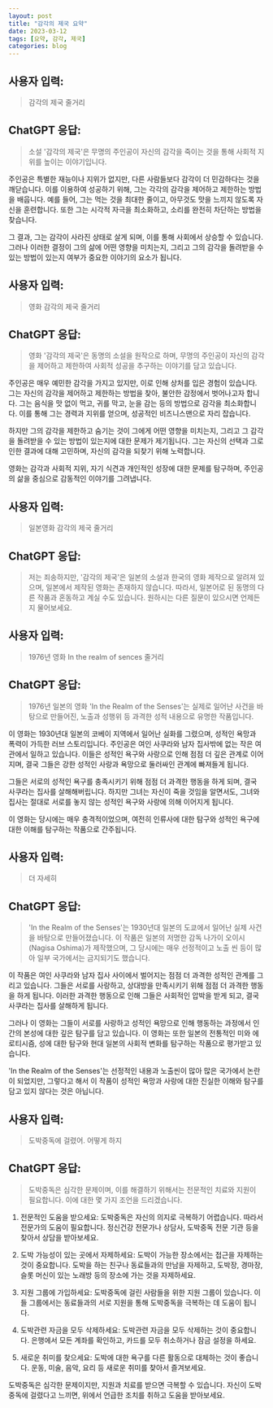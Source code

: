 ```yaml
---
layout: post
title: "감각의 제국 요약"
date: 2023-03-12
tags: [요약, 감각, 제국]
categories: blog
---
```


## 사용자 입력:
> 감각의 제국 줄거리

## ChatGPT 응답:
> 소설 '감각의 제국'은 무명의 주인공이 자신의 감각을 죽이는 것을 통해 사회적 지위를 높이는 이야기입니다.

주인공은 특별한 재능이나 지위가 없지만, 다른 사람들보다 감각이 더 민감하다는 것을 깨닫습니다. 이를 이용하여 성공하기 위해, 그는 각각의 감각을 제어하고 제한하는 방법을 배웁니다. 예를 들어, 그는 먹는 것을 최대한 줄이고, 아무것도 맛을 느끼지 않도록 자신을 훈련합니다. 또한 그는 시각적 자극을 최소화하고, 소리를 완전히 차단하는 방법을 찾습니다.

그 결과, 그는 감각이 사라진 상태로 살게 되며, 이를 통해 사회에서 상승할 수 있습니다. 그러나 이러한 결정이 그의 삶에 어떤 영향을 미치는지, 그리고 그의 감각을 돌려받을 수 있는 방법이 있는지 여부가 중요한 이야기의 요소가 됩니다.

## 사용자 입력:
> 영화 감각의 제국 줄거리

## ChatGPT 응답:
> 영화 '감각의 제국'은 동명의 소설을 원작으로 하며, 무명의 주인공이 자신의 감각을 제어하고 제한하여 사회적 성공을 추구하는 이야기를 담고 있습니다.

주인공은 매우 예민한 감각을 가지고 있지만, 이로 인해 상처를 입은 경험이 있습니다. 그는 자신의 감각을 제어하고 제한하는 방법을 찾아, 불안한 감정에서 벗어나고자 합니다. 그는 음식을 맛 없이 먹고, 귀를 막고, 눈을 감는 등의 방법으로 감각을 최소화합니다. 이를 통해 그는 경력과 지위를 얻으며, 성공적인 비즈니스맨으로 자리 잡습니다.

하지만 그의 감각을 제한하고 숨기는 것이 그에게 어떤 영향을 미치는지, 그리고 그 감각을 돌려받을 수 있는 방법이 있는지에 대한 문제가 제기됩니다. 그는 자신의 선택과 그로 인한 결과에 대해 고민하며, 자신의 감각을 되찾기 위해 노력합니다.

영화는 감각과 사회적 지위, 자기 식견과 개인적인 성장에 대한 문제를 탐구하며, 주인공의 삶을 중심으로 감동적인 이야기를 그려냅니다.

## 사용자 입력:
> 일본영화 감각의 제국 줄거리

## ChatGPT 응답:
> 저는 죄송하지만, '감각의 제국'은 일본의 소설과 한국의 영화 제작으로 알려져 있으며, 일본에서 제작된 영화는 존재하지 않습니다. 따라서, 일본어로 된 동명의 다른 작품과 혼동하고 계실 수도 있습니다. 원하시는 다른 질문이 있으시면 언제든지 물어보세요.

## 사용자 입력:
> 1976년 영화 In the realm of sences 줄거리

## ChatGPT 응답:
> 1976년 일본의 영화 'In the Realm of the Senses'는 실제로 일어난 사건을 바탕으로 만들어진, 노출과 성행위 등 과격한 성적 내용으로 유명한 작품입니다.

이 영화는 1930년대 일본의 코베이 지역에서 일어난 실화를 그렸으며, 성적인 욕망과 폭력이 가득한 러브 스토리입니다. 주인공은 여인 사쿠라와 남자 집사밖에 없는 작은 여관에서 일하고 있습니다. 이들은 성적인 욕구와 사랑으로 인해 점점 더 깊은 관계로 이어지며, 결국 그들은 강한 성적인 사랑과 욕망으로 둘러싸인 관계에 빠져들게 됩니다.

그들은 서로의 성적인 욕구를 충족시키기 위해 점점 더 과격한 행동을 하게 되며, 결국 사쿠라는 집사를 살해해버립니다. 하지만 그녀는 자신이 죽을 것임을 알면서도, 그녀와 집사는 절대로 서로를 놓지 않는 성적인 욕구와 사랑에 의해 이어지게 됩니다.

이 영화는 당시에는 매우 충격적이었으며, 여전히 인류사에 대한 탐구와 성적인 욕구에 대한 이해를 탐구하는 작품으로 간주됩니다.

## 사용자 입력:
> 더 자세히

## ChatGPT 응답:
> 'In the Realm of the Senses'는 1930년대 일본의 도쿄에서 일어난 실제 사건을 바탕으로 만들어졌습니다. 이 작품은 일본의 저명한 감독 나가이 오이시(Nagisa Oshima)가 제작했으며, 그 당시에는 매우 선정적이고 노출 씬 등이 많아 일부 국가에서는 금지되기도 했습니다.

이 작품은 여인 사쿠라와 남자 집사 사이에서 벌어지는 점점 더 과격한 성적인 관계를 그리고 있습니다. 그들은 서로를 사랑하고, 상대방을 만족시키기 위해 점점 더 과격한 행동을 하게 됩니다. 이러한 과격한 행동으로 인해 그들은 사회적인 압박을 받게 되고, 결국 사쿠라는 집사를 살해하게 됩니다.

그러나 이 영화는 그들이 서로를 사랑하고 성적인 욕망으로 인해 행동하는 과정에서 인간의 본성에 대한 깊은 탐구를 담고 있습니다. 이 영화는 또한 일본의 전통적인 미와 에로티시즘, 성에 대한 탐구와 현대 일본의 사회적 변화를 탐구하는 작품으로 평가받고 있습니다.

'In the Realm of the Senses'는 선정적인 내용과 노출씬이 많아 많은 국가에서 논란이 되었지만, 그렇다고 해서 이 작품이 성적인 욕망과 사랑에 대한 진실한 이해와 탐구를 담고 있지 않다는 것은 아닙니다.

## 사용자 입력:
> 도박중독에 걸렸어. 어떻게
하지

## ChatGPT 응답:
> 도박중독은 심각한 문제이며, 이를 해결하기 위해서는 전문적인 치료와 지원이 필요합니다. 이에 대한 몇 가지 조언을 드리겠습니다.

1. 전문적인 도움을 받으세요: 도박중독은 자신의 의지로 극복하기 어렵습니다. 따라서 전문가의 도움이 필요합니다. 정신건강 전문가나 상담사, 도박중독 전문 기관 등을 찾아서 상담을 받아보세요.

2. 도박 가능성이 있는 곳에서 자제하세요: 도박이 가능한 장소에서는 접근을 자제하는 것이 중요합니다. 도박을 하는 친구나 동료들과의 만남을 자제하고, 도박장, 경마장, 슬롯 머신이 있는 노래방 등의 장소에 가는 것을 자제하세요.

3. 지원 그룹에 가입하세요: 도박중독에 걸린 사람들을 위한 지원 그룹이 있습니다. 이들 그룹에서는 동료들과의 서로 지원을 통해 도박중독을 극복하는 데 도움이 됩니다.

4. 도박관련 자금을 모두 삭제하세요: 도박관련 자금을 모두 삭제하는 것이 중요합니다. 은행에서 모든 계좌를 확인하고, 카드를 모두 취소하거나 잠금 설정을 하세요.

5. 새로운 취미를 찾으세요: 도박에 대한 욕구를 다른 활동으로 대체하는 것이 좋습니다. 운동, 미술, 음악, 요리 등 새로운 취미를 찾아서 즐겨보세요.

도박중독은 심각한 문제이지만, 지원과 치료를 받으면 극복할 수 있습니다. 자신이 도박중독에 걸렸다고 느끼면, 위에서 언급한 조치를 취하고 도움을 받아보세요.

